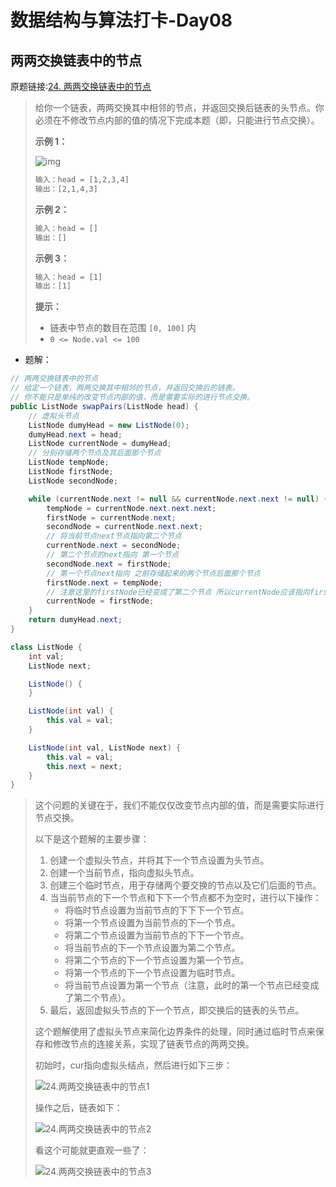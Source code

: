 # 数据结构与算法打卡-Day08

## 两两交换链表中的节点

原题链接:[24. 两两交换链表中的节点](https://leetcode-cn.com/problems/swap-nodes-in-pairs/)

>给你一个链表，两两交换其中相邻的节点，并返回交换后链表的头节点。你必须在不修改节点内部的值的情况下完成本题（即，只能进行节点交换）。
>
> 
>
>**示例 1：**
>
>![img](https://cdn.jsdelivr.net/gh/hiheya/images@master/img/swap_ex1.jpg)
>
>```tex
>输入：head = [1,2,3,4]
>输出：[2,1,4,3]
>```
>
>**示例 2：**
>
>```tex
>输入：head = []
>输出：[]
>```
>
>**示例 3：**
>
>```tex
>输入：head = [1]
>输出：[1]
>```
>
> 
>
>**提示：**
>
>- 链表中节点的数目在范围 `[0, 100]` 内
>- `0 <= Node.val <= 100`

- 题解：

```java
// 两两交换链表中的节点
// 给定一个链表，两两交换其中相邻的节点，并返回交换后的链表。
// 你不能只是单纯的改变节点内部的值，而是需要实际的进行节点交换。
public ListNode swapPairs(ListNode head) {
    // 虚拟头节点
    ListNode dumyHead = new ListNode(0);
    dumyHead.next = head;
    ListNode currentNode = dumyHead;
    // 分别存储两个节点及其后面那个节点
    ListNode tempNode;
    ListNode firstNode;
    ListNode secondNode;

    while (currentNode.next != null && currentNode.next.next != null) {
        tempNode = currentNode.next.next.next;
        firstNode = currentNode.next;
        secondNode = currentNode.next.next;
        // 将当前节点next节点指向第二个节点
        currentNode.next = secondNode;
        // 第二个节点的next指向 第一个节点
        secondNode.next = firstNode;
        // 第一个节点next指向 之前存储起来的两个节点后面那个节点
        firstNode.next = tempNode;
        // 注意这里的firstNode已经变成了第二个节点 所以currentNode应该指向firstNode
        currentNode = firstNode;
    }
    return dumyHead.next;
}

class ListNode {
    int val;
    ListNode next;

    ListNode() {
    }

    ListNode(int val) {
        this.val = val;
    }

    ListNode(int val, ListNode next) {
        this.val = val;
        this.next = next;
    }
}
```

> 这个问题的关键在于，我们不能仅仅改变节点内部的值，而是需要实际进行节点交换。
>
> 以下是这个题解的主要步骤：
>
> 1. 创建一个虚拟头节点，并将其下一个节点设置为头节点。
> 2. 创建一个当前节点，指向虚拟头节点。
> 3. 创建三个临时节点，用于存储两个要交换的节点以及它们后面的节点。
> 4. 当当前节点的下一个节点和下下一个节点都不为空时，进行以下操作：
>    - 将临时节点设置为当前节点的下下下一个节点。
>    - 将第一个节点设置为当前节点的下一个节点。
>    - 将第二个节点设置为当前节点的下下一个节点。
>    - 将当前节点的下一个节点设置为第二个节点。
>    - 将第二个节点的下一个节点设置为第一个节点。
>    - 将第一个节点的下一个节点设置为临时节点。
>    - 将当前节点设置为第一个节点（注意，此时的第一个节点已经变成了第二个节点）。
> 5. 最后，返回虚拟头节点的下一个节点，即交换后的链表的头节点。
>
> 这个题解使用了虚拟头节点来简化边界条件的处理，同时通过临时节点来保存和修改节点的连接关系，实现了链表节点的两两交换。
>
> 
>
> 初始时，cur指向虚拟头结点，然后进行如下三步：
>
> ![24.两两交换链表中的节点1](https://cdn.jsdelivr.net/gh/hiheya/images@master/img/24.两两交换链表中的节点1.png)
>
> 操作之后，链表如下：
>
> ![24.两两交换链表中的节点2](https://cdn.jsdelivr.net/gh/hiheya/images@master/img/24.两两交换链表中的节点2.png)
>
> 看这个可能就更直观一些了：
>
> ![24.两两交换链表中的节点3](https://cdn.jsdelivr.net/gh/hiheya/images@master/img/24.两两交换链表中的节点3.png)



![]()